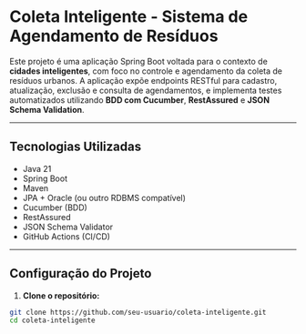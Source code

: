# Coleta Inteligente - Sistema de Agendamento de Resíduos

Este projeto é uma aplicação Spring Boot voltada para o contexto de **cidades inteligentes**, com foco no controle e agendamento da coleta de resíduos urbanos. A aplicação expõe endpoints RESTful para cadastro, atualização, exclusão e consulta de agendamentos, e implementa testes automatizados utilizando **BDD com Cucumber**, **RestAssured** e **JSON Schema Validation**.

---

## Tecnologias Utilizadas

- Java 21
- Spring Boot
- Maven
- JPA + Oracle (ou outro RDBMS compatível)
- Cucumber (BDD)
- RestAssured
- JSON Schema Validator
- GitHub Actions (CI/CD)

---

## Configuração do Projeto

1. **Clone o repositório:**

```bash
git clone https://github.com/seu-usuario/coleta-inteligente.git
cd coleta-inteligente
